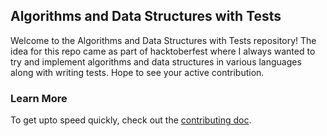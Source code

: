 ## Algorithms and Data Structures with Tests

Welcome to the Algorithms and Data Structures with Tests repository! The idea for this repo came as part of hacktoberfest where I always wanted to try and implement algorithms and data structures in various languages along with writing tests. Hope to see your active contribution.


### Learn More

To get upto speed quickly, check out the [contributing doc](#).